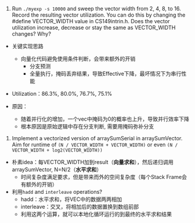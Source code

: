 1. Run `./myexp -s 10000` and sweep the vector width from 2, 4, 8, to 16. Record the resulting vector utilization. 
You can do this by changing the #define VECTOR_WIDTH value in CS149intrin.h. 
Does the vector utilization increase, decrease or stay the same as VECTOR_WIDTH changes? Why?

- 关键实现思路
  - 向量化代码避免使用条件判断，会带来额外的开销
    - 分支预测
    - 全量执行，掩码丢弃结果，导致Effective下降，最坏情况下为串行性能

- Utilization：86.3%, 80.0%, 76.7%, 75.1%
- 原因：
  - 随着并行化的增加，一个vec中掩码为0的概率也上升，导致并行效率下降
  - 根本原因是原始逻辑中存在分支判断, 需要用掩码弥补分支


1. Implement a vectorized version of arraySumSerial in arraySumVector.
Aim for runtime of `(N / VECTOR_WIDTH + VECTOR_WIDTH)` or even `(N / VECTOR_WIDTH + log2(VECTOR_WIDTH))`
- 朴素idea：每VECTOR_WIDTH加到result（**向量求和**），然后递归调用arraySumVector, N=N/2（**水平求和**）
  - 时间复杂度满足要求，但是带来而外的空间复杂度（每个Stack Frame会有额外的开销）
- 利用`hadd` and `interleave` operations?
  - hadd：水平求和，将VEC中的数据两两相加
  - interleave：交叉，将相加后的数据置换到数组前部
  - 利用这两个运算，就可以本地化循环运行的到最终的水平求和结果